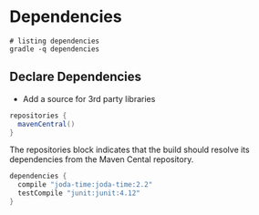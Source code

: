 # Dependencies


```shell
# listing dependencies
gradle -q dependencies
```

## Declare Dependencies

- Add a source for 3rd party libraries

```groovy
repositories {
  mavenCentral()
}
```

The repositories block indicates that the build should resolve its dependencies
from the Maven Cental repository.

```groovy
dependencies {
  compile "joda-time:joda-time:2.2"
  testCompile "junit:junit:4.12"
}
```
